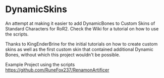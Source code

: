 # DynamicSkins
An attempt at making it easier to add DynamicBones to Custom Skins of Standard Characters for RoR2.
Check the Wiki for a tutorial on how to use the scripts.

Thanks to KingEnderBrine for the initial tutorials on how to create custom skins as well as the first custom skin that contained additional Dynamic Bones, without which this project wouldn't be possible. 

Example Project using the scripts
https://github.com/RuneFox237/RenamonArtificer

